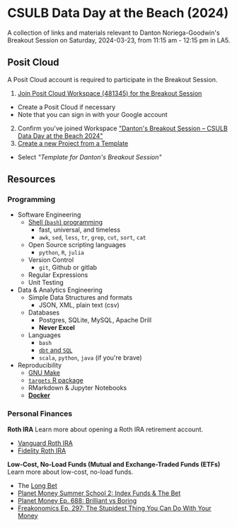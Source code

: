 # CSULB Data Day at the Beach (2024)

A collection of links and materials relevant to Danton Noriega-Goodwin's Breakout Session on Saturday, 2024-03-23, from 11:15 am - 12:15 pm in LA5.

## Posit Cloud

A Posit Cloud account is required to participate in the Breakout Session.

1. [Join Posit Cloud Workspace (481345) for the Breakout Session](https://posit.cloud/spaces/481345/join?access_code=OWTfflhnFL9suhf5_VzxftqMS22roQhLDQIdGFWg)
  - Create a Posit Cloud if necessary
  - Note that you can sign in with your Google account
2. Confirm you've joined Workspace ["Danton's Breakout Session – CSULB Data Day at the Beach 2024"](https://posit.cloud/spaces/481345)
3. [Create a new Project from a Template](https://posit.cloud/learn/guide#create-project-from-template)
  - Select _"Template for Danton's Breakout Session"_

## Resources 

### Programming

- Software Engineering
  - [Shell (`bash`) programming](https://datascienceatthecommandline.com)
    - fast, universal, and timeless
    - `awk`, `sed`, `less`, `tr`, `grep`, `cut`, `sort`, `cat`
  - Open Source scripting languages
    - `python`, `R`, `julia`
  - Version Control
    - `git`, Github or gitlab
  - Regular Expressions
  - Unit Testing
- Data & Analytics Engineering
  - Simple Data Structures and formats
    - JSON, XML, plain text (csv)
  - Databases
    - Postgres, SQLite, MySQL, Apache Drill
    - **Never Excel**
  - Languages
    - `bash`
    - [`dbt` and `SQL`](https://www.getdbt.com)
    - `scala`, `python`, `java` (if you're brave)
- Reproducibility
  - [GNU Make](https://www.gnu.org/software/make/)
  - [`targets` R package](https://docs.ropensci.org/targets/)
  - RMarkdown & Jupyter Notebooks
  - [**Docker**](https://github.com/RamiKrispin/vscode-r)

### Personal Finances

**Roth IRA**
Learn more about opening a Roth IRA retirement account.

- [Vanguard Roth IRA](https://investor.vanguard.com/accounts-plans/iras/roth-ira)
- [Fidelity Roth IRA](https://www.fidelity.com/retirement-ira/overview)

**Low-Cost, No-Load Funds (Mutual and Exchange-Traded Funds (ETFs)**
Learn more about low-cost, no-load funds.

- The [Long Bet](https://longbets.org/362/)
- [Planet Money Summer School 2: Index Funds & The Bet](https://www.npr.org/2021/07/29/1022440582/planet-money-summer-school-2-index-funds-the-bet)
- [Planet Money Ep. 688: Brilliant vs Boring](https://www.npr.org/sections/money/2016/03/04/469247400/episode-688-brilliant-vs-boring)
- [Freakonomics Ep. 297: The Stupidest Thing You Can Do With Your Money](https://freakonomics.com/podcast/the-stupidest-thing-you-can-do-with-your-money/)
